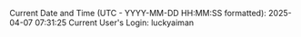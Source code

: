 Current Date and Time (UTC - YYYY-MM-DD HH:MM:SS formatted): 2025-04-07 07:31:25
Current User's Login: luckyaiman
